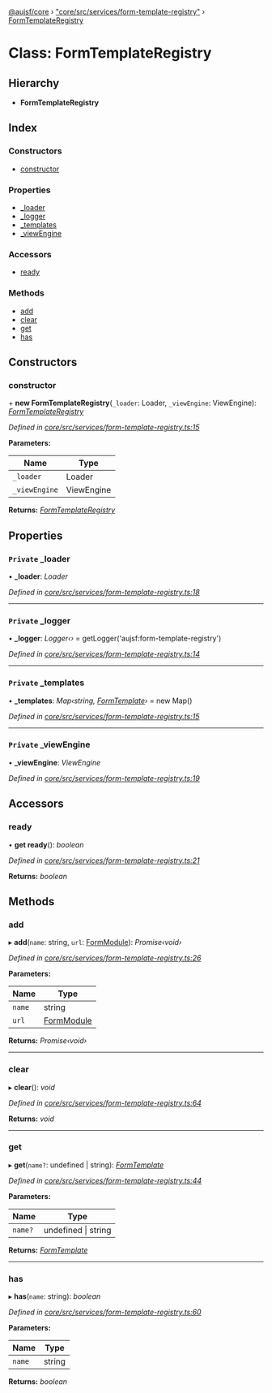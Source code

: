 [@aujsf/core](../README.md) › ["core/src/services/form-template-registry"](../modules/_core_src_services_form_template_registry_.md) › [FormTemplateRegistry](_core_src_services_form_template_registry_.formtemplateregistry.md)

# Class: FormTemplateRegistry

## Hierarchy

* **FormTemplateRegistry**

## Index

### Constructors

* [constructor](_core_src_services_form_template_registry_.formtemplateregistry.md#constructor)

### Properties

* [_loader](_core_src_services_form_template_registry_.formtemplateregistry.md#private-_loader)
* [_logger](_core_src_services_form_template_registry_.formtemplateregistry.md#private-_logger)
* [_templates](_core_src_services_form_template_registry_.formtemplateregistry.md#private-_templates)
* [_viewEngine](_core_src_services_form_template_registry_.formtemplateregistry.md#private-_viewengine)

### Accessors

* [ready](_core_src_services_form_template_registry_.formtemplateregistry.md#ready)

### Methods

* [add](_core_src_services_form_template_registry_.formtemplateregistry.md#add)
* [clear](_core_src_services_form_template_registry_.formtemplateregistry.md#clear)
* [get](_core_src_services_form_template_registry_.formtemplateregistry.md#get)
* [has](_core_src_services_form_template_registry_.formtemplateregistry.md#has)

## Constructors

###  constructor

\+ **new FormTemplateRegistry**(`_loader`: Loader, `_viewEngine`: ViewEngine): *[FormTemplateRegistry](_core_src_services_form_template_registry_.formtemplateregistry.md)*

*Defined in [core/src/services/form-template-registry.ts:15](https://github.com/jbockle/au-jsonschema-form/blob/ffdfbe8/packages/core/src/services/form-template-registry.ts#L15)*

**Parameters:**

Name | Type |
------ | ------ |
`_loader` | Loader |
`_viewEngine` | ViewEngine |

**Returns:** *[FormTemplateRegistry](_core_src_services_form_template_registry_.formtemplateregistry.md)*

## Properties

### `Private` _loader

• **_loader**: *Loader*

*Defined in [core/src/services/form-template-registry.ts:18](https://github.com/jbockle/au-jsonschema-form/blob/ffdfbe8/packages/core/src/services/form-template-registry.ts#L18)*

___

### `Private` _logger

• **_logger**: *Logger‹›* = getLogger('aujsf:form-template-registry')

*Defined in [core/src/services/form-template-registry.ts:14](https://github.com/jbockle/au-jsonschema-form/blob/ffdfbe8/packages/core/src/services/form-template-registry.ts#L14)*

___

### `Private` _templates

• **_templates**: *Map‹string, [FormTemplate](../interfaces/_core_src_models_form_template_.formtemplate.md)›* = new Map()

*Defined in [core/src/services/form-template-registry.ts:15](https://github.com/jbockle/au-jsonschema-form/blob/ffdfbe8/packages/core/src/services/form-template-registry.ts#L15)*

___

### `Private` _viewEngine

• **_viewEngine**: *ViewEngine*

*Defined in [core/src/services/form-template-registry.ts:19](https://github.com/jbockle/au-jsonschema-form/blob/ffdfbe8/packages/core/src/services/form-template-registry.ts#L19)*

## Accessors

###  ready

• **get ready**(): *boolean*

*Defined in [core/src/services/form-template-registry.ts:21](https://github.com/jbockle/au-jsonschema-form/blob/ffdfbe8/packages/core/src/services/form-template-registry.ts#L21)*

**Returns:** *boolean*

## Methods

###  add

▸ **add**(`name`: string, `url`: [FormModule](../modules/_core_src_models_form_template_.md#formmodule)): *Promise‹void›*

*Defined in [core/src/services/form-template-registry.ts:26](https://github.com/jbockle/au-jsonschema-form/blob/ffdfbe8/packages/core/src/services/form-template-registry.ts#L26)*

**Parameters:**

Name | Type |
------ | ------ |
`name` | string |
`url` | [FormModule](../modules/_core_src_models_form_template_.md#formmodule) |

**Returns:** *Promise‹void›*

___

###  clear

▸ **clear**(): *void*

*Defined in [core/src/services/form-template-registry.ts:64](https://github.com/jbockle/au-jsonschema-form/blob/ffdfbe8/packages/core/src/services/form-template-registry.ts#L64)*

**Returns:** *void*

___

###  get

▸ **get**(`name?`: undefined | string): *[FormTemplate](../interfaces/_core_src_models_form_template_.formtemplate.md)*

*Defined in [core/src/services/form-template-registry.ts:44](https://github.com/jbockle/au-jsonschema-form/blob/ffdfbe8/packages/core/src/services/form-template-registry.ts#L44)*

**Parameters:**

Name | Type |
------ | ------ |
`name?` | undefined &#124; string |

**Returns:** *[FormTemplate](../interfaces/_core_src_models_form_template_.formtemplate.md)*

___

###  has

▸ **has**(`name`: string): *boolean*

*Defined in [core/src/services/form-template-registry.ts:60](https://github.com/jbockle/au-jsonschema-form/blob/ffdfbe8/packages/core/src/services/form-template-registry.ts#L60)*

**Parameters:**

Name | Type |
------ | ------ |
`name` | string |

**Returns:** *boolean*
